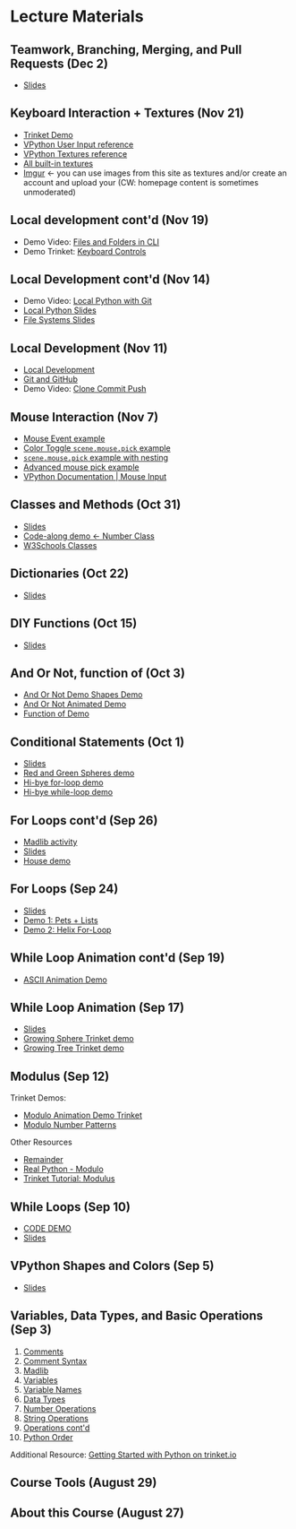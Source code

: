 # Lecture Materials

## Teamwork, Branching, Merging, and Pull Requests (Dec 2)
- [Slides](https://github.com/allegheny-college-cmpsc-100-spring-2024/slides/blob/main/teamwork/05_merge-conflicts.md)

## Keyboard Interaction + Textures (Nov 21)
- [Trinket Demo](https://trinket.io/glowscript/8b3bff29636f)
- [VPython User Input reference](https://www.glowscript.org/docs/VPythonDocs/userinput.html)
- [VPython Textures reference](https://www.glowscript.org/docs/VPythonDocs/texture.html)
- [All built-in textures](https://www.glowscript.org/#/user/GlowScriptDemos/folder/Examples/program/Textures-VPython)
- [Imgur](https://imgur.com/) <- you can use images from this site as textures and/or create an account and upload your (CW: homepage content is sometimes unmoderated)

## Local development cont'd (Nov 19)
- Demo Video: [Files and Folders in CLI](https://vimeo.com/1031163327/e1cf78d648?share=copy)
- Demo Trinket: [Keyboard Controls](https://trinket.io/glowscript/ddd865dd4947)

## Local Development cont'd (Nov 14)
- Demo Video: [Local Python with Git](https://vimeo.com/1029682734/30b9362489?share=copy)
- [Local Python Slides](https://github.com/allegheny-college-cmpsc-100-spring-2024/slides/blob/main/local-python/01_localPython.md)
- [File Systems Slides](https://github.com/allegheny-college-cmpsc-100-spring-2024/slides/blob/main/command-line-files/06_fileSytems.md)


## Local Development (Nov 11)
- [Local Development](https://github.com/allegheny-college-cmpsc-100-spring-2024/slides/blob/main/command-line-files/01_localDevelopment.md)
- [Git and GitHub](https://github.com/allegheny-college-cmpsc-100-spring-2024/slides/blob/main/git-github/01_gitAndGithub.md)
- Demo Video: [Clone Commit Push](https://vimeo.com/1028547061/c346e8421a?share=copy)



## Mouse Interaction (Nov 7)
- [Mouse Event example](https://trinket.io/glowscript/3d171c9d94)
- [Color Toggle `scene.mouse.pick` example](https://trinket.io/glowscript/ce54cfecb8)
- [`scene.mouse.pick` example with nesting](https://trinket.io/glowscript/64c8cf0d5d)
- [Advanced mouse pick example](https://www.glowscript.org/#/user/GlowScriptDemos/folder/Examples/program/MousePicking-VPython/edit)
- [VPython Documentation | Mouse Input](https://www.glowscript.org/docs/VPythonDocs/mouse.html)

## Classes and Methods (Oct 31)

- [Slides](https://github.com/allegheny-college-cmpsc-100-spring-2024/slides/blob/main/classes-methods/01_welcomeActivity.md)
- [Code-along demo <- Number Class](https://trinket.io/library/trinkets/68a4079523ac)
- [W3Schools Classes](https://www.w3schools.com/python/python_classes.asp)

## Dictionaries (Oct 22)

- [Slides](https://github.com/allegheny-college-cmpsc-100-spring-2024/slides/blob/main/dictionaries/02_dictionaries.md)

## DIY Functions (Oct 15)

- [Slides](https://github.com/allegheny-college-cmpsc-100-spring-2024/slides/blob/main/math-functions/01_pythonFunctions.md)

## And Or Not, function of (Oct 3)

- [And Or Not Demo Shapes Demo](https://trinket.io/glowscript/3d70be60a9cd)
- [And Or Not Animated Demo](https://trinket.io/glowscript/e6e86267116d)
- [Function of Demo](https://trinket.io/python/446652914164)

## Conditional Statements (Oct 1)

- [Slides](https://github.com/allegheny-college-cmpsc-100-spring-2024/slides/blob/main/conditionals/01_if.md)
- [Red and Green Spheres demo](https://trinket.io/glowscript/2c3f6867c1ec)
- [Hi-bye for-loop demo](https://trinket.io/library/trinkets/e5b7756ce429)
- [Hi-bye while-loop demo](https://trinket.io/library/trinkets/b92e97344b60)

## For Loops cont'd (Sep 26)

- [Madlib activity](https://github.com/allegheny-college-cmpsc-100-fall-2024/course-materials/blob/main/slides/variables-data-types-operations/03_madlib.md)
- [Slides](https://github.com/allegheny-college-cmpsc-100-spring-2024/slides/blob/main/lists-for-loops-contd/01_whileFor.md)
- [House demo](https://trinket.io/glowscript/3964895abcfa)

## For Loops (Sep 24)

- [Slides](https://github.com/allegheny-college-cmpsc-100-spring-2024/slides/blob/main/lists-for-loops/01_lists.md)
- [Demo 1: Pets + Lists](https://trinket.io/python/eb73cbbce4e1)
- [Demo 2: Helix For-Loop](https://trinket.io/glowscript/4389da9a38c7)

## While Loop Animation cont'd (Sep 19)

- [ASCII Animation Demo](https://trinket.io/python/22349942ee51)

## While Loop Animation (Sep 17)

- [Slides](https://github.com/allegheny-college-cmpsc-100-spring-2024/slides/blob/main/while-true/02_variableReviewVpython.md)
- [Growing Sphere Trinket demo](https://trinket.io/glowscript/0b915e817f3d)
- [Growing Tree Trinket demo](https://trinket.io/glowscript/d7c51a9ca7)

## Modulus (Sep 12)

Trinket Demos:

- [Modulo Animation Demo Trinket](https://trinket.io/glowscript/8a404108c7)
- [Modulo Number Patterns](https://trinket.io/python/29c81979c905)

Other Resources
- [Remainder](https://mathworld.wolfram.com/Remainder.html)
- [Real Python - Modulo](https://realpython.com/python-modulo-operator/)
- [Trinket Tutorial: Modulus](https://learnpython.trinket.io/learn-python-part-1-numbers#/numbers/modulus)

## While Loops (Sep 10)

- [CODE DEMO](https://trinket.io/library/trinkets/8730eb3d24dc)
- [Slides](https://github.com/allegheny-college-cmpsc-100-spring-2024/slides/blob/main/while-loops/01_booleanExpressions.md)

## VPython Shapes and Colors (Sep 5)

- [Slides](https://github.com/allegheny-college-cmpsc-100-spring-2024/slides/blob/main/vpython-shapes-and-colors/01_console.md)


## Variables, Data Types, and Basic Operations (Sep 3)

1.  [Comments](/slides/variables-data-types-operations/01_comments.md)
2.  [Comment Syntax](/slides/variables-data-types-operations/02_commentSyntax.md)
3.  [Madlib](/slides/variables-data-types-operations/03_madlib.md)
4.  [Variables](/slides/variables-data-types-operations/04_variables.md)
5.  [Variable Names](/slides/variables-data-types-operations/05_variableNames.md)
6.  [Data Types](/slides/variables-data-types-operations/06_dataTypes.md)
7.  [Number Operations](/slides/variables-data-types-operations/07_numberOperations.md)
8.  [String Operations](/slides/variables-data-types-operations/08_stringOperations.md)
9.  [Operations cont'd](/slides/variables-data-types-operations/09_asteriskStrNum.md)
10. [Python Order](/slides/variables-data-types-operations/10_pythonOrder.md)

Additional Resource: [Getting Started with Python on trinket.io](https://docs.trinket.io/getting-started-with-python#/welcome/where-we-ll-go)

## Course Tools (August 29)

## About this Course (August 27)

